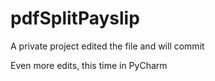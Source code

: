# pdfSplitPayslip
A private project
edited the file and will commit


Even more edits, this time in PyCharm